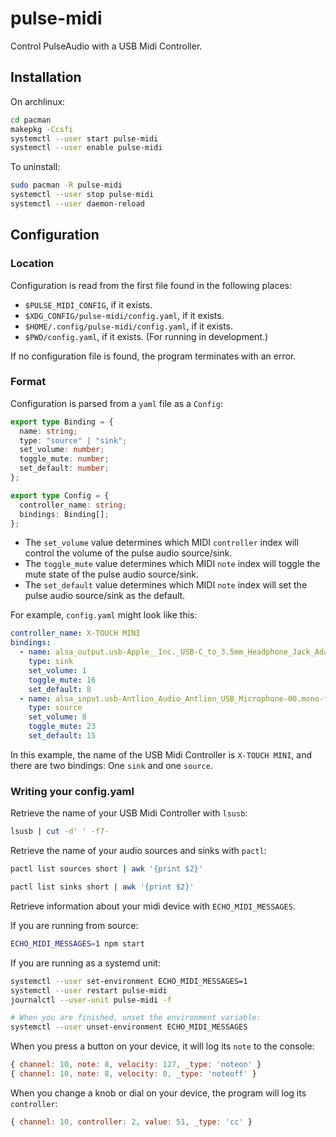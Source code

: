 # pulse-midi

Control PulseAudio with a USB Midi Controller.

## Installation

On archlinux:
``` sh
cd pacman
makepkg -Ccsfi
systemctl --user start pulse-midi
systemctl --user enable pulse-midi
```

To uninstall: 
``` sh
sudo pacman -R pulse-midi
systemctl --user stop pulse-midi
systemctl --user daemon-reload
```

## Configuration

### Location

Configuration is read from the first file found in the following places:

- `$PULSE_MIDI_CONFIG`, if it exists.
- `$XDG_CONFIG/pulse-midi/config.yaml`, if it exists.
- `$HOME/.config/pulse-midi/config.yaml`, if it exists.
- `$PWD/config.yaml`, if it exists. (For running in development.)

If no configuration file is found, the program terminates with an error.

### Format 

Configuration is parsed from a `yaml` file as a `Config`:

``` typescript
export type Binding = {
  name: string;
  type: "source" | "sink";
  set_volume: number;
  toggle_mute: number;
  set_default: number;
};

export type Config = {
  controller_name: string;
  bindings: Binding[];
};
```

- The `set_volume` value determines which MIDI `controller` index will control the volume of the pulse audio source/sink.
- The `toggle_mute` value determines which MIDI `note` index will toggle the mute state of the pulse audio source/sink.
- The `set_default` value determines which MIDI `note` index will set the pulse audio source/sink as the default.

For example, `config.yaml` might look like this:
``` yaml
controller_name: X-TOUCH MINI
bindings:
  - name: alsa_output.usb-Apple__Inc._USB-C_to_3.5mm_Headphone_Jack_Adapter_DWH211708ZLJKLTAN-00.analog-stereo
    type: sink
    set_volume: 1
    toggle_mute: 16
    set_default: 8
  - name: alsa_input.usb-Antlion_Audio_Antlion_USB_Microphone-00.mono-fallback
    type: source
    set_volume: 8
    toggle_mute: 23
    set_default: 15
```

In this example, the name of the USB Midi Controller is `X-TOUCH MINI`, and there are two bindings: One `sink` and one `source`.

### Writing your config.yaml

Retrieve the name of your USB Midi Controller with `lsusb`:

``` sh
lsusb | cut -d' ' -f7-
```

Retrieve the name of your audio sources and sinks with `pactl`:

``` sh
pactl list sources short | awk '{print $2}'
```

``` sh
pactl list sinks short | awk '{print $2}'
```

Retrieve information about your midi device with `ECHO_MIDI_MESSAGES`.

If you are running from source:
``` sh
ECHO_MIDI_MESSAGES=1 npm start
```

If you are running as a systemd unit:
``` sh
systemctl --user set-environment ECHO_MIDI_MESSAGES=1
systemctl --user restart pulse-midi
journalctl --user-unit pulse-midi -f

# When you are finished, unset the environment variable:
systemctl --user unset-environment ECHO_MIDI_MESSAGES
```

When you press a button on your device, it will log its `note` to the console:
``` javascript
{ channel: 10, note: 8, velocity: 127, _type: 'noteon' }
{ channel: 10, note: 8, velocity: 0, _type: 'noteoff' }
```

When you change a knob or dial on your device, the program will log its `controller`:
``` javascript
{ channel: 10, controller: 2, value: 51, _type: 'cc' }
```





